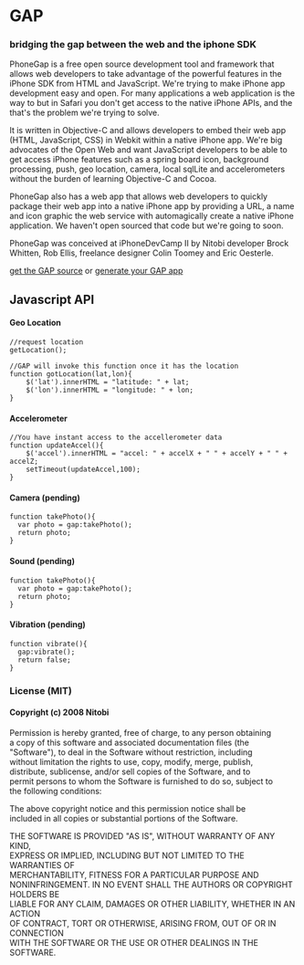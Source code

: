 # GAP

### bridging the gap between the web and the iphone SDK

PhoneGap is a free open source development tool and framework that
allows web developers to take advantage of the powerful features in
the iPhone SDK from HTML and JavaScript.  We're trying to make iPhone
app development easy and open.  For many applications a web
application is the way to but in Safari you don't get access to the
native iPhone APIs, and the that's the problem we're trying to solve.

It is written in Objective-C and allows developers to embed their web
app (HTML, JavaScript, CSS) in Webkit within a native iPhone app.
We're big advocates of the Open Web and want JavaScript developers to
be able to get access iPhone features such as a spring board icon,
background processing, push, geo location, camera, local sqlLite and
accelerometers without the burden of learning Objective-C and Cocoa.

PhoneGap also has a web app that allows web developers to quickly
package their web app into a native iPhone app by providing a URL, a
name and icon graphic the web service with automagically create a
native iPhone application.  We haven't open sourced that code but
we're going to soon.

PhoneGap was conceived at iPhoneDevCamp II by Nitobi developer Brock
Whitten, Rob Ellis, freelance designer Colin Toomey and Eric
Oesterle.

[get the GAP source](http://github.com/sintaxi/gap "source code via github") or [generate your GAP app](http://phonegap.com/ "generates iphone app")

## Javascript API
  
#### Geo Location
    
    //request location
    getLocation();
    
    //GAP will invoke this function once it has the location
    function gotLocation(lat,lon){
    	$('lat').innerHTML = "latitude: " + lat;
    	$('lon').innerHTML = "longitude: " + lon;
    }
    
#### Accelerometer

    //You have instant access to the accellerometer data
    function updateAccel(){
    	$('accel').innerHTML = "accel: " + accelX + " " + accelY + " " + accelZ;	
    	setTimeout(updateAccel,100);
    }
      
#### Camera (pending)

    function takePhoto(){
      var photo = gap:takePhoto();
      return photo;
    }
    
#### Sound (pending)

    function takePhoto(){
      var photo = gap:takePhoto();
      return photo;
    }
    
#### Vibration (pending)

    function vibrate(){
      gap:vibrate();
      return false;
    }

### License (MIT)

#### Copyright (c) 2008 Nitobi

Permission is hereby granted, free of charge, to any person obtaining  
a copy of this software and associated documentation files (the  
"Software"), to deal in the Software without restriction, including  
without limitation the rights to use, copy, modify, merge, publish,  
distribute, sublicense, and/or sell copies of the Software, and to  
permit persons to whom the Software is furnished to do so, subject to  
the following conditions:  

The above copyright notice and this permission notice shall be  
included in all copies or substantial portions of the Software.  

THE SOFTWARE IS PROVIDED "AS IS", WITHOUT WARRANTY OF ANY KIND,  
EXPRESS OR IMPLIED, INCLUDING BUT NOT LIMITED TO THE WARRANTIES OF  
MERCHANTABILITY, FITNESS FOR A PARTICULAR PURPOSE AND  
NONINFRINGEMENT. IN NO EVENT SHALL THE AUTHORS OR COPYRIGHT HOLDERS BE  
LIABLE FOR ANY CLAIM, DAMAGES OR OTHER LIABILITY, WHETHER IN AN ACTION  
OF CONTRACT, TORT OR OTHERWISE, ARISING FROM, OUT OF OR IN CONNECTION  
WITH THE SOFTWARE OR THE USE OR OTHER DEALINGS IN THE SOFTWARE.
